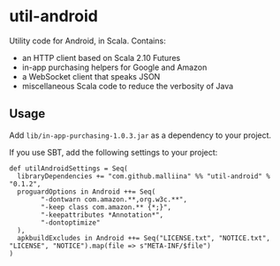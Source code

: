 # util-android

Utility code for Android, in Scala. Contains:

* an HTTP client based on Scala 2.10 Futures
* in-app purchasing helpers for Google and Amazon
* a WebSocket client that speaks JSON
* miscellaneous Scala code to reduce the verbosity of Java

## Usage ##

Add `lib/in-app-purchasing-1.0.3.jar` as a dependency to your project.

If you use SBT, add the following settings to your project:

```
def utilAndroidSettings = Seq(
  libraryDependencies += "com.github.malliina" %% "util-android" % "0.1.2",
  proguardOptions in Android ++= Seq(
        "-dontwarn com.amazon.**,org.w3c.**",
        "-keep class com.amazon.** {*;}",
        "-keepattributes *Annotation*",
        "-dontoptimize"
  ),
  apkbuildExcludes in Android ++= Seq("LICENSE.txt", "NOTICE.txt", "LICENSE", "NOTICE").map(file => s"META-INF/$file")
)
```

